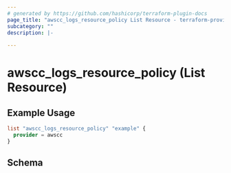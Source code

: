 ```yaml
---
# generated by https://github.com/hashicorp/terraform-plugin-docs
page_title: "awscc_logs_resource_policy List Resource - terraform-provider-awscc"
subcategory: ""
description: |-
  
---
```


# awscc_logs_resource_policy (List Resource)



## Example Usage

```terraform
list "awscc_logs_resource_policy" "example" {
  provider = awscc
}
```

<!-- schema generated by tfplugindocs -->
## Schema
